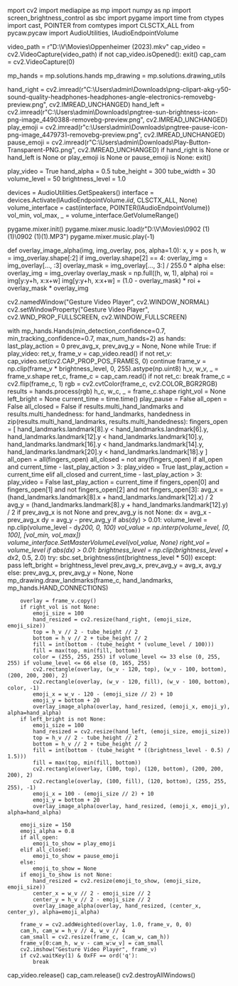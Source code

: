 mport cv2
import mediapipe as mp
import numpy as np
import screen_brightness_control as sbc
import pygame
import time
from ctypes import cast, POINTER
from comtypes import CLSCTX_ALL
from pycaw.pycaw import AudioUtilities, IAudioEndpointVolume

video_path = r"D:\V\Movies\Oppenheimer (2023).mkv"
cap_video = cv2.VideoCapture(video_path)
if not cap_video.isOpened():
    exit()
cap_cam = cv2.VideoCapture(0)

mp_hands = mp.solutions.hands
mp_drawing = mp.solutions.drawing_utils

hand_right = cv2.imread(r"C:\Users\admin\Downloads\png-clipart-akg-y50-sound-quality-headphones-headphones-angle-electronics-removebg-preview.png", cv2.IMREAD_UNCHANGED)
hand_left = cv2.imread(r"C:\Users\admin\Downloads\pngtree-sun-brightness-icon-png-image_4490388-removebg-preview.png", cv2.IMREAD_UNCHANGED)
play_emoji = cv2.imread(r"c:\Users\admin\Downloads\pngtree-pause-icon-png-image_4479731-removebg-preview.png", cv2.IMREAD_UNCHANGED)
pause_emoji = cv2.imread(r"C:\Users\admin\Downloads\Play-Button-Transparent-PNG.png", cv2.IMREAD_UNCHANGED)
if hand_right is None or hand_left is None or play_emoji is None or pause_emoji is None:
    exit()

play_video = True
hand_alpha = 0.5
tube_height = 300
tube_width = 30
volume_level = 50
brightness_level = 1.0

devices = AudioUtilities.GetSpeakers()
interface = devices.Activate(IAudioEndpointVolume._iid_, CLSCTX_ALL, None)
volume_interface = cast(interface, POINTER(IAudioEndpointVolume))
vol_min, vol_max, _ = volume_interface.GetVolumeRange()

pygame.mixer.init()
pygame.mixer.music.load(r"D:\V\Movies\0902 (1)(1)\0902 (1)(1).MP3")
pygame.mixer.music.play(-1)

def overlay_image_alpha(img, img_overlay, pos, alpha=1.0):
    x, y = pos
    h, w = img_overlay.shape[:2]
    if img_overlay.shape[2] == 4:
        overlay_img = img_overlay[..., :3]
        overlay_mask = img_overlay[..., 3:] / 255.0 * alpha
    else:
        overlay_img = img_overlay
        overlay_mask = np.full((h, w, 1), alpha)
    roi = img[y:y+h, x:x+w]
    img[y:y+h, x:x+w] = (1.0 - overlay_mask) * roi + overlay_mask * overlay_img

cv2.namedWindow("Gesture Video Player", cv2.WINDOW_NORMAL)
cv2.setWindowProperty("Gesture Video Player", cv2.WND_PROP_FULLSCREEN, cv2.WINDOW_FULLSCREEN)

with mp_hands.Hands(min_detection_confidence=0.7, min_tracking_confidence=0.7, max_num_hands=2) as hands:
    last_play_action = 0
    prev_avg_x, prev_avg_y = None, None
    while True:
        if play_video:
            ret_v, frame_v = cap_video.read()
            if not ret_v:
                cap_video.set(cv2.CAP_PROP_POS_FRAMES, 0)
                continue
        frame_v = np.clip(frame_v * brightness_level, 0, 255).astype(np.uint8)
        h_v, w_v, _ = frame_v.shape
        ret_c, frame_c = cap_cam.read()
        if not ret_c:
            break
        frame_c = cv2.flip(frame_c, 1)
        rgb = cv2.cvtColor(frame_c, cv2.COLOR_BGR2RGB)
        results = hands.process(rgb)
        h_c, w_c, _ = frame_c.shape
        right_vol = None
        left_bright = None
        current_time = time.time()
        play_pause = False
        all_open = False
        all_closed = False
        if results.multi_hand_landmarks and results.multi_handedness:
            for hand_landmarks, handedness in zip(results.multi_hand_landmarks, results.multi_handedness):
                fingers_open = [
                    hand_landmarks.landmark[8].y < hand_landmarks.landmark[6].y,
                    hand_landmarks.landmark[12].y < hand_landmarks.landmark[10].y,
                    hand_landmarks.landmark[16].y < hand_landmarks.landmark[14].y,
                    hand_landmarks.landmark[20].y < hand_landmarks.landmark[18].y
                ]
                all_open = all(fingers_open)
                all_closed = not any(fingers_open)
                if all_open and current_time - last_play_action > 3:
                    play_video = True
                    last_play_action = current_time
                elif all_closed and current_time - last_play_action > 3:
                    play_video = False
                    last_play_action = current_time
                if fingers_open[0] and fingers_open[1] and not fingers_open[2] and not fingers_open[3]:
                    avg_x = (hand_landmarks.landmark[8].x + hand_landmarks.landmark[12].x) / 2
                    avg_y = (hand_landmarks.landmark[8].y + hand_landmarks.landmark[12].y) / 2
                    if prev_avg_x is not None and prev_avg_y is not None:
                        dx = avg_x - prev_avg_x
                        dy = avg_y - prev_avg_y
                        if abs(dy) > 0.01:
                            volume_level = np.clip(volume_level - dy*200, 0, 100)
                            vol_value = np.interp(volume_level, [0, 100], [vol_min, vol_max])
                            volume_interface.SetMasterVolumeLevel(vol_value, None)
                            right_vol = volume_level
                        if abs(dx) > 0.01:
                            brightness_level = np.clip(brightness_level + dx*2, 0.5, 2.0)
                            try:
                                sbc.set_brightness(int(brightness_level * 50))
                            except:
                                pass
                            left_bright = brightness_level
                    prev_avg_x, prev_avg_y = avg_x, avg_y
                else:
                    prev_avg_x, prev_avg_y = None, None
                mp_drawing.draw_landmarks(frame_c, hand_landmarks, mp_hands.HAND_CONNECTIONS)

        overlay = frame_v.copy()
        if right_vol is not None:
            emoji_size = 100
            hand_resized = cv2.resize(hand_right, (emoji_size, emoji_size))
            top = h_v // 2 - tube_height // 2
            bottom = h_v // 2 + tube_height // 2
            fill = int(bottom - (tube_height * (volume_level / 100)))
            fill = max(top, min(fill, bottom))
            color = (255, 255, 255) if volume_level <= 33 else (0, 255, 255) if volume_level <= 66 else (0, 165, 255)
            cv2.rectangle(overlay, (w_v - 120, top), (w_v - 100, bottom), (200, 200, 200), 2)
            cv2.rectangle(overlay, (w_v - 120, fill), (w_v - 100, bottom), color, -1)
            emoji_x = w_v - 120 - (emoji_size // 2) + 10
            emoji_y = bottom + 20
            overlay_image_alpha(overlay, hand_resized, (emoji_x, emoji_y), alpha=hand_alpha)
        if left_bright is not None:
            emoji_size = 100
            hand_resized = cv2.resize(hand_left, (emoji_size, emoji_size))
            top = h_v // 2 - tube_height // 2
            bottom = h_v // 2 + tube_height // 2
            fill = int(bottom - (tube_height * ((brightness_level - 0.5) / 1.5)))
            fill = max(top, min(fill, bottom))
            cv2.rectangle(overlay, (100, top), (120, bottom), (200, 200, 200), 2)
            cv2.rectangle(overlay, (100, fill), (120, bottom), (255, 255, 255), -1)
            emoji_x = 100 - (emoji_size // 2) + 10
            emoji_y = bottom + 20
            overlay_image_alpha(overlay, hand_resized, (emoji_x, emoji_y), alpha=hand_alpha)

        emoji_size = 150
        emoji_alpha = 0.8
        if all_open:
            emoji_to_show = play_emoji
        elif all_closed:
            emoji_to_show = pause_emoji
        else:
            emoji_to_show = None
        if emoji_to_show is not None:
            hand_resized = cv2.resize(emoji_to_show, (emoji_size, emoji_size))
            center_x = w_v // 2 - emoji_size // 2
            center_y = h_v // 2 - emoji_size // 2
            overlay_image_alpha(overlay, hand_resized, (center_x, center_y), alpha=emoji_alpha)

        frame_v = cv2.addWeighted(overlay, 1.0, frame_v, 0, 0)
        cam_h, cam_w = h_v // 4, w_v // 4
        cam_small = cv2.resize(frame_c, (cam_w, cam_h))
        frame_v[0:cam_h, w_v - cam_w:w_v] = cam_small
        cv2.imshow("Gesture Video Player", frame_v)
        if cv2.waitKey(1) & 0xFF == ord('q'):
            break

cap_video.release()
cap_cam.release()
cv2.destroyAllWindows()
